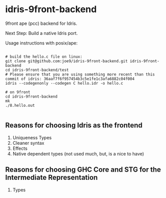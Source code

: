 # idris-9front-backend

9front ape (pcc) backend for Idris.

Next Step: Build a native Idris port.

Usage instructions with posix/ape:

```

# build the hello.c file on linux:
git clone git@github.com:joe9/idris-9front-backend.git idris-9front-backend
cd idris-9front-backend/test
# Please ensure that you are using something more recent than this commit of idris: 36aaf7f6f957454b3c5e1fe1c3afa6882c04f004
idris --codegenonly --codegen C hello.idr -o hello.c

# on 9front
cd idris-9front-backend
mk
./8.hello.out


```

Reasons for choosing Idris as the frontend
------------------------------------------

1. Uniqueness Types
2. Cleaner syntax
3. Effects
4. Native dependent types (not used much, but, is a nice to have)

Reasons for choosing GHC Core and STG for the Intermediate Representation
-------------------------------------------------------------------------

1. Types
